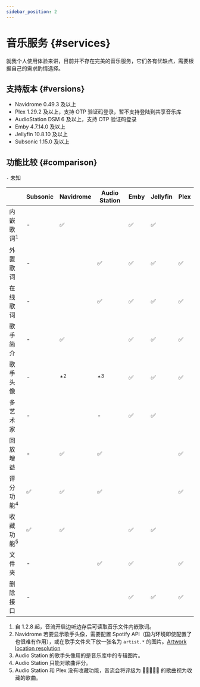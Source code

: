 ```yaml
---
sidebar_position: 2
---
```


# 音乐服务 {#services}

就我个人使用体验来讲，目前并不存在完美的音乐服务，它们各有优缺点，需要根据自己的需求酌情选择。

## 支持版本 {#versions}

- Navidrome 0.49.3 及以上
- Plex 1.29.2 及以上，支持 OTP 验证码登录，暂不支持登陆到共享音乐库
- AudioStation DSM 6 及以上，支持 OTP 验证码登录
- Emby  4.7.14.0 及以上
- Jellyfin 10.8.10 及以上
- Subsonic 1.15.0 及以上

## 功能比较 {#comparison}

`-` 未知

|  | Subsonic | Navidrome | Audio Station | Emby | Jellyfin | Plex |
| ------- | ------- | ------- | --- | --- | --- | --- |
| 内嵌歌词<sup>1</sup> | - | ✅ |  | ✅ | ✅ | |
| 外置歌词 | - |  | ✅ | ✅ | ✅ | ✅ |
| 在线歌词 | - |  | ✅ | ✅ | ✅ | ✅ |
| 歌手简介 | - | ✅ | | ✅ | ✅ | ✅ |
| 歌手头像 | - | *<sup>2</sup> | *<sup>3</sup> | ✅ | ✅ | ✅ |
| 多艺术家 | - |  | - | ✅ | ✅ | |
| 回放增益 | - | ✅  | ✅ | | | ✅ |
| 评分功能<sup>4</sup> | ✅ | ✅  | ✅ |  |  | ✅ |
| 收藏功能<sup>5</sup> | ✅ | ✅  | | ✅ | ✅ | |
| 文件夹 | - | | ✅ | ✅ | | ✅ |
| 删除接口 | - | | | ✅ | ✅ | ✅ |


1. 自 1.2.8 起，音流开启边听边存后可读取音乐文件内嵌歌词。
2. Navidrome 若要显示歌手头像，需要配置 Spotify API（国内环境即使配置了也很难有作用），或在歌手文件夹下放一张名为 `artist.*` 的图片。[Artwork location resolution](https://www.navidrome.org/docs/usage/artwork/#artists)
3. Audio Station 的歌手头像用的是音乐库中的专辑图片。
4. Audio Station 只能对歌曲评分。
5. Audio Station 和 Plex 没有收藏功能，音流会将评级为 🌟🌟🌟🌟🌟 的歌曲视为收藏的歌曲。
